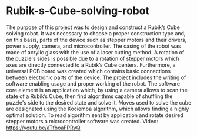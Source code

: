 # Rubik-s-Cube-solving-robot

The purpose of this project was to design and construct a Rubik’s Cube solving robot. It was necessary to choose a proper construction type and, on this basis, parts of the device such as stepper motors and their drivers, power supply, camera, and microcontroller. The casing of the robot was made of acrylic glass with the use of a laser cutting method. A rotation of the puzzle's sides is possible due to a rotation of stepper motors which axes are directly connected to a Rubik’s Cube centers. Furthermore, a universal PCB board was created which contains basic connections between electronic parts of the device. The project includes the writing of software enabling usage and proper working of the robot. The software core element is an application which, by using a camera allows to scan the state of a Rubik’s Cube, then find algorithms capable of shuffling the puzzle's side to the desired state and solve it. Moves used to solve the cube are designated using the Kociemba algorithm, which allows finding a highly optimal solution. To read algorithm sent by application and rotate desired stepper motors a microcontroller software was created. Video: https://youtu.be/aTfboaFPRyQ
